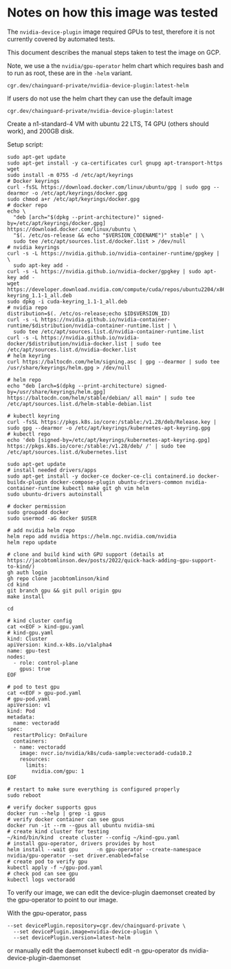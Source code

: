 # Notes on how this image was tested

The `nvidia-device-plugin` image required GPUs to test, therefore it is not currently covered by automated tests.

This document describes the manual steps taken to test the image on GCP.

Note, we use a the `nvidia/gpu-operator` helm chart which requires bash and to run as root, these are in the `-helm` variant.

```
cgr.dev/chainguard-private/nvidia-device-plugin:latest-helm
```

If users do not use the helm chart they can use the default image

```
cgr.dev/chainguard-private/nvidia-device-plugin:latest
```


Create a n1-standard-4 VM with ubuntu 22 LTS, T4 GPU (others should work), and 200GB disk.

Setup script:

```
sudo apt-get update
sudo apt-get install -y ca-certificates curl gnupg apt-transport-https wget
sudo install -m 0755 -d /etc/apt/keyrings
# Docker keyrings
curl -fsSL https://download.docker.com/linux/ubuntu/gpg | sudo gpg --dearmor -o /etc/apt/keyrings/docker.gpg
sudo chmod a+r /etc/apt/keyrings/docker.gpg
# docker repo
echo \
  "deb [arch="$(dpkg --print-architecture)" signed-by=/etc/apt/keyrings/docker.gpg] https://download.docker.com/linux/ubuntu \
  "$(. /etc/os-release && echo "$VERSION_CODENAME")" stable" | \
  sudo tee /etc/apt/sources.list.d/docker.list > /dev/null
# nvidia keyrings
curl -s -L https://nvidia.github.io/nvidia-container-runtime/gpgkey | \
  sudo apt-key add -
curl -s -L https://nvidia.github.io/nvidia-docker/gpgkey | sudo apt-key add -
wget https://developer.download.nvidia.com/compute/cuda/repos/ubuntu2204/x86_64/cuda-keyring_1.1-1_all.deb
sudo dpkg -i cuda-keyring_1.1-1_all.deb
# nvidia repo
distribution=$(. /etc/os-release;echo $ID$VERSION_ID)
curl -s -L https://nvidia.github.io/nvidia-container-runtime/$distribution/nvidia-container-runtime.list | \
  sudo tee /etc/apt/sources.list.d/nvidia-container-runtime.list
curl -s -L https://nvidia.github.io/nvidia-docker/$distribution/nvidia-docker.list | sudo tee /etc/apt/sources.list.d/nvidia-docker.list
# helm keyring
curl https://baltocdn.com/helm/signing.asc | gpg --dearmor | sudo tee /usr/share/keyrings/helm.gpg > /dev/null

# helm repo
echo "deb [arch=$(dpkg --print-architecture) signed-by=/usr/share/keyrings/helm.gpg] https://baltocdn.com/helm/stable/debian/ all main" | sudo tee /etc/apt/sources.list.d/helm-stable-debian.list

# kubectl keyring
curl -fsSL https://pkgs.k8s.io/core:/stable:/v1.28/deb/Release.key | sudo gpg --dearmor -o /etc/apt/keyrings/kubernetes-apt-keyring.gpg
# kubectl repo
echo 'deb [signed-by=/etc/apt/keyrings/kubernetes-apt-keyring.gpg] https://pkgs.k8s.io/core:/stable:/v1.28/deb/ /' | sudo tee /etc/apt/sources.list.d/kubernetes.list

sudo apt-get update
# install needed drivers/apps
sudo apt-get install -y docker-ce docker-ce-cli containerd.io docker-buildx-plugin docker-compose-plugin ubuntu-drivers-common nvidia-container-runtime kubectl make git gh vim helm 
sudo ubuntu-drivers autoinstall

# docker permission
sudo groupadd docker
sudo usermod -aG docker $USER

# add nvidia helm repo
helm repo add nvidia https://helm.ngc.nvidia.com/nvidia
helm repo update 

# clone and build kind with GPU support (details at https://jacobtomlinson.dev/posts/2022/quick-hack-adding-gpu-support-to-kind/)
gh auth login
gh repo clone jacobtomlinson/kind
cd kind
git branch gpu && git pull origin gpu
make install

cd

# kind cluster config
cat <<EOF > kind-gpu.yaml
# kind-gpu.yaml
kind: Cluster
apiVersion: kind.x-k8s.io/v1alpha4
name: gpu-test
nodes:
  - role: control-plane
    gpus: true
EOF

# pod to test gpu
cat <<EOF > gpu-pod.yaml
# gpu-pod.yaml
apiVersion: v1
kind: Pod
metadata:
  name: vectoradd
spec:
  restartPolicy: OnFailure
  containers:
  - name: vectoradd
    image: nvcr.io/nvidia/k8s/cuda-sample:vectoradd-cuda10.2
    resources:
      limits:
        nvidia.com/gpu: 1
EOF

# restart to make sure everything is configured properly
sudo reboot

# verify docker supports gpus
docker run --help | grep -i gpus
# verify docker container can see gpus
docker run -it --rm --gpus all ubuntu nvidia-smi
# create kind cluster for testing
~/kind/bin/kind  create cluster --config ~/kind-gpu.yaml
# install gpu-operator, drivers provides by host
helm install --wait gpu      -n gpu-operator --create-namespace      nvidia/gpu-operator --set driver.enabled=false
# create pod to verify gpu
kubectl apply -f ~/gpu-pod.yaml
# check pod can see gpu
kubectl logs vectoradd
```

To verify our image, we can edit the device-plugin daemonset created by the gpu-operator to point to our image.

With the gpu-operator, pass 

```
--set devicePlugin.repository=cgr.dev/chainguard-private \
  --set devicePlugin.image=nvidia-device-plugin \
  --set devicePlugin.version=latest-helm
```

or manually edit the daemonset kubectl edit -n gpu-operator ds nvidia-device-plugin-daemonset
